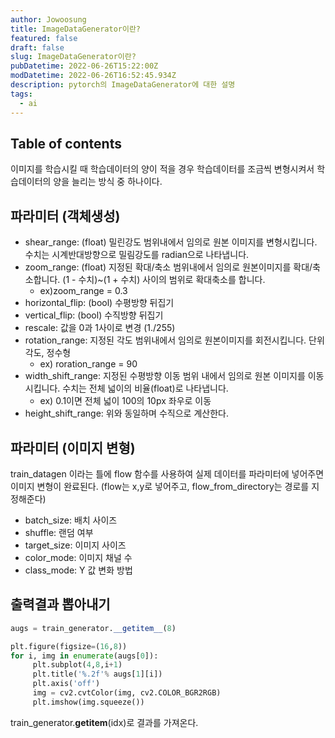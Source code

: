 ```yaml
---
author: Jowoosung
title: ImageDataGenerator이란?
featured: false
draft: false
slug: ImageDataGenerator이란?
pubDatetime: 2022-06-26T15:22:00Z
modDatetime: 2022-06-26T16:52:45.934Z
description: pytorch의 ImageDataGenerator에 대한 설명
tags: 
  - ai
---  
```


## Table of contents

이미지를 학습시킬 때 학습데이터의 양이 적을 경우 학습데이터를 조금씩 변형시켜서 학습데이터의 양을 늘리는 방식 중 하나이다.  

## 파라미터 (객체생성)  
- shear_range: (float) 밀린강도 범위내에서 임의로 원본 이미지를 변형시킵니다. 수치는 시계반대방향으로 밀림강도를 radian으로 나타냅니다.  
- zoom_range: (float) 지정된 확대/축소 범위내에서 임의로 원본이미지를 확대/축소합니다. (1 - 수치)~(1 + 수치) 사이의 범위로 확대축소를 합니다.  
    - ex)zoom_range = 0.3  
- horizontal_flip: (bool) 수평방향 뒤집기  
- vertical_flip: (bool) 수직방향 뒤집기  
- rescale: 값을 0과 1사이로 변경 (1./255)  
- rotation_range: 지정된 각도 범위내에서 임의로 원본이미지를 회전시킵니다. 단위 각도, 정수형  
    - ex) roration_range = 90  
- width_shift_range: 지정된 수평방향 이동 범위 내에서 임의로 원본 이미지를 이동시킵니다. 수치는 전체 넓이의 비율(float)로 나타냅니다.  
    - ex) 0.1이면 전체 넓이 100의 10px 좌우로 이동  
- height_shift_range: 위와 동일하며 수직으로 계산한다.  

## 파라미터 (이미지 변형)  
train_datagen 이라는 틀에 flow 함수를 사용하여 실제 데이터를 파라미터에 넣어주면 이미지 변형이 완료된다.
(flow는 x,y로 넣어주고, flow_from_directory는 경로를 지정해준다)  
- batch_size: 배치 사이즈  
- shuffle: 랜덤 여부  
- target_size: 이미지 사이즈  
- color_mode: 이미지 채널 수  
- class_mode: Y 값 변화 방법  

## 출력결과 뽑아내기
```python
augs = train_generator.__getitem__(8)

plt.figure(figsize=(16,8))
for i, img in enumerate(augs[0]):
     plt.subplot(4,8,i+1)
     plt.title('%.2f'% augs[1][i])
     plt.axis('off')
     img = cv2.cvtColor(img, cv2.COLOR_BGR2RGB)
     plt.imshow(img.squeeze())

````
train_generator.__getitem__(idx)로 결과를 가져온다.  
